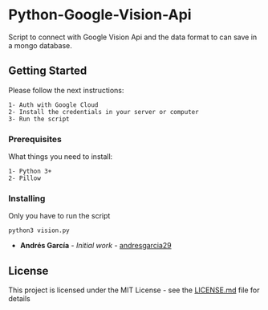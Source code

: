 # Python-Google-Vision-Api
Script to connect with Google Vision Api and the data format to can save in a mongo database.

## Getting Started

Please follow the next instructions:
```
1- Auth with Google Cloud
2- Install the credentials in your server or computer
3- Run the script
```

### Prerequisites

What things you need to install:

```
1- Python 3+
2- Pillow
```

### Installing

Only you have to run the script

```
python3 vision.py
```

* **Andrés García** - *Initial work* - [andresgarcia29](https://github.com/)


## License

This project is licensed under the MIT License - see the [LICENSE.md](LICENSE.md) file for details

